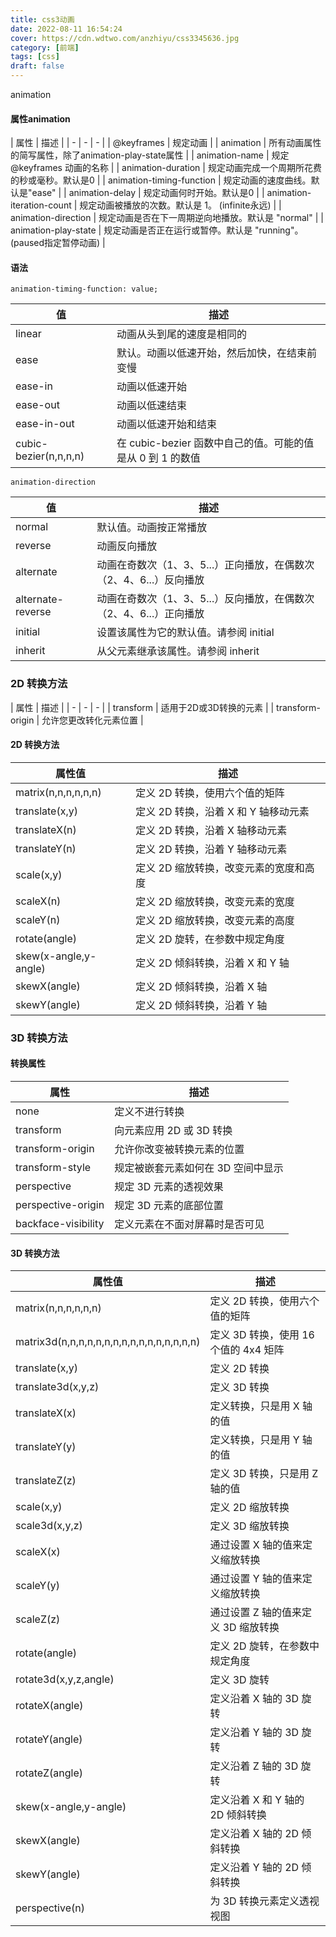 ```yaml
---
title: css3动画
date: 2022-08-11 16:54:24
cover: https://cdn.wdtwo.com/anzhiyu/css3345636.jpg
category: [前端]
tags: [css]
draft: false
---
```

animation
<!--more-->
#### 属性animation
| 属性 | 描述 |
| - | - | - |
| @keyframes | 规定动画 |
| animation  | 所有动画属性的简写属性，除了animation-play-state属性 |
| animation-name | 规定 @keyframes 动画的名称 |
|  animation-duration | 规定动画完成一个周期所花费的秒或毫秒。默认是0 |
| animation-timing-function | 规定动画的速度曲线。默认是"ease"  |
| animation-delay | 规定动画何时开始。默认是0 |
| animation-iteration-count | 规定动画被播放的次数。默认是 1。 (infinite永远) |
|  animation-direction | 规定动画是否在下一周期逆向地播放。默认是 "normal" |
| animation-play-state | 规定动画是否正在运行或暂停。默认是 "running"。(paused指定暂停动画) |

#### 语法
`animation-timing-function: value;`

| 值 | 描述 |
| - | - |
| linear  | 动画从头到尾的速度是相同的 |
| ease  | 默认。动画以低速开始，然后加快，在结束前变慢 |
| ease-in  | 动画以低速开始 |
| ease-out  | 动画以低速结束 |
| ease-in-out  | 动画以低速开始和结束 |
| cubic-bezier(n,n,n,n)  | 在 cubic-bezier 函数中自己的值。可能的值是从 0 到 1 的数值 |
`animation-direction`

| 值 | 描述 |
| - | - |
| normal  | 默认值。动画按正常播放 |
| reverse  | 动画反向播放 |
| alternate  | 动画在奇数次（1、3、5...）正向播放，在偶数次（2、4、6...）反向播放 |
| alternate-reverse  | 动画在奇数次（1、3、5...）反向播放，在偶数次（2、4、6...）正向播放 |
| initial  | 设置该属性为它的默认值。请参阅 initial |
| inherit  | 从父元素继承该属性。请参阅 inherit |

### 2D 转换方法
| 属性 | 描述 |
| - | - | - |
| transform | 适用于2D或3D转换的元素 |
| transform-origin | 允许您更改转化元素位置 |
#### 2D 转换方法
| 属性值 | 描述 |
| - | - |
| matrix(n,n,n,n,n,n)  | 定义 2D 转换，使用六个值的矩阵 |
| translate(x,y)  | 定义 2D 转换，沿着 X 和 Y 轴移动元素 |
| translateX(n)  | 定义 2D 转换，沿着 X 轴移动元素 |
| translateY(n)  | 定义 2D 转换，沿着 Y 轴移动元素 |
| scale(x,y)  | 定义 2D 缩放转换，改变元素的宽度和高度 |
| scaleX(n)  | 定义 2D 缩放转换，改变元素的宽度 |
| scaleY(n)  | 定义 2D 缩放转换，改变元素的高度 |
| rotate(angle)  | 定义 2D 旋转，在参数中规定角度 |
| skew(x-angle,y-angle)  | 定义 2D 倾斜转换，沿着 X 和 Y 轴 |
| skewX(angle)  | 定义 2D 倾斜转换，沿着 X 轴 |
| skewY(angle)  | 定义 2D 倾斜转换，沿着 Y 轴 |
### 3D 转换方法
#### 转换属性

| 属性 | 描述 |
| - | - |
| none | 定义不进行转换 |
| transform  | 向元素应用 2D 或 3D 转换 |
| transform-origin  | 允许你改变被转换元素的位置 |
| transform-style  | 规定被嵌套元素如何在 3D 空间中显示 |
| perspective  | 规定 3D 元素的透视效果 |
| perspective-origin  | 规定 3D 元素的底部位置 |
| backface-visibility  | 定义元素在不面对屏幕时是否可见 |
#### 3D 转换方法
| 属性值 | 描述 |
| - | - |
| matrix(n,n,n,n,n,n) | 定义 2D 转换，使用六个值的矩阵 |
| matrix3d(n,n,n,n,n,n,n,n,n,n,n,n,n,n,n,n) | 定义 3D 转换，使用 16 个值的 4x4 矩阵 |
| translate(x,y) | 定义 2D 转换 |
| translate3d(x,y,z) | 定义 3D 转换 |
| translateX(x) |定义转换，只是用 X 轴的值 |
| translateY(y) | 定义转换，只是用 Y 轴的值 |
| translateZ(z) | 定义 3D 转换，只是用 Z 轴的值 |
| scale(x,y) | 定义 2D 缩放转换 |
| scale3d(x,y,z) | 定义 3D 缩放转换 |
| scaleX(x) | 通过设置 X 轴的值来定义缩放转换 |
| scaleY(y) | 通过设置 Y 轴的值来定义缩放转换 |
| scaleZ(z) | 通过设置 Z 轴的值来定义 3D 缩放转换 |
| rotate(angle) | 定义 2D 旋转，在参数中规定角度 |
| rotate3d(x,y,z,angle) | 定义 3D 旋转 |
| rotateX(angle) | 定义沿着 X 轴的 3D 旋转 |
| rotateY(angle) | 定义沿着 Y 轴的 3D 旋转 |
| rotateZ(angle) | 定义沿着 Z 轴的 3D 旋转 |
| skew(x-angle,y-angle) | 定义沿着 X 和 Y 轴的 2D 倾斜转换 |
| skewX(angle) | 定义沿着 X 轴的 2D 倾斜转换 |
| skewY(angle) | 定义沿着 Y 轴的 2D 倾斜转换 |
| perspective(n) | 为 3D 转换元素定义透视视图 |
